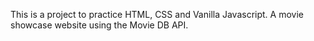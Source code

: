 This is a project to practice HTML, CSS and Vanilla Javascript.
A movie showcase website using the Movie DB API.

